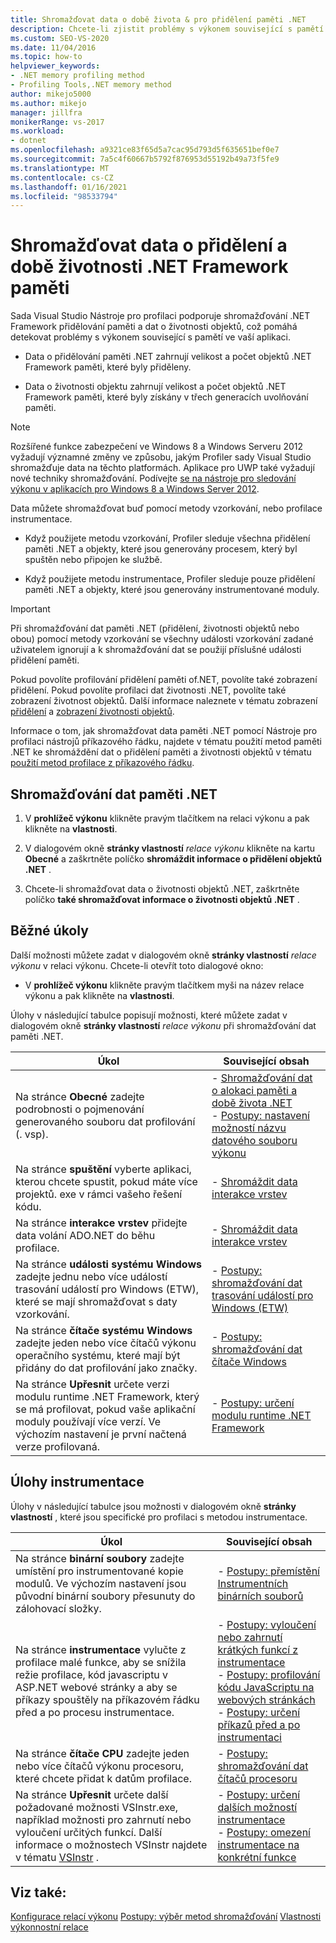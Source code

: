 ```yaml
---
title: Shromažďovat data o době života & pro přidělení paměti .NET
description: Chcete-li zjistit problémy s výkonem související s pamětí v aplikaci .NET, použijte Nástroje pro profilaci ke shromáždění dat o přidělování paměti a životnosti objektů.
ms.custom: SEO-VS-2020
ms.date: 11/04/2016
ms.topic: how-to
helpviewer_keywords:
- .NET memory profiling method
- Profiling Tools,.NET memory method
author: mikejo5000
ms.author: mikejo
manager: jillfra
monikerRange: vs-2017
ms.workload:
- dotnet
ms.openlocfilehash: a9321ce83f65d5a7cac95d793d5f635651bef0e7
ms.sourcegitcommit: 7a5c4f60667b5792f876953d55192b49a73f5fe9
ms.translationtype: MT
ms.contentlocale: cs-CZ
ms.lasthandoff: 01/16/2021
ms.locfileid: "98533794"
---
```

# <a name="collect-net-framework-memory-allocation-and-lifetime-data"></a>Shromažďovat data o přidělení a době životnosti .NET Framework paměti

Sada Visual Studio Nástroje pro profilaci podporuje shromažďování .NET Framework přidělování paměti a dat o životnosti objektů, což pomáhá detekovat problémy s výkonem související s pamětí ve vaší aplikaci.

- Data o přidělování paměti .NET zahrnují velikost a počet objektů .NET Framework paměti, které byly přiděleny.

- Data o životnosti objektu zahrnují velikost a počet objektů .NET Framework paměti, které byly získány v třech generacích uvolňování paměti.

> [!NOTE]
> Rozšířené funkce zabezpečení ve Windows 8 a Windows Serveru 2012 vyžadují významné změny ve způsobu, jakým Profiler sady Visual Studio shromažďuje data na těchto platformách. Aplikace pro UWP také vyžadují nové techniky shromažďování. Podívejte [se na nástroje pro sledování výkonu v aplikacích pro Windows 8 a Windows Server 2012](../profiling/performance-tools-on-windows-8-and-windows-server-2012-applications.md).

Data můžete shromažďovat buď pomocí metody vzorkování, nebo profilace instrumentace.

- Když použijete metodu vzorkování, Profiler sleduje všechna přidělení paměti .NET a objekty, které jsou generovány procesem, který byl spuštěn nebo připojen ke službě.

- Když použijete metodu instrumentace, Profiler sleduje pouze přidělení paměti .NET a objekty, které jsou generovány instrumentované moduly.

> [!IMPORTANT]
> Při shromažďování dat paměti .NET (přidělení, životnosti objektů nebo obou) pomocí metody vzorkování se všechny události vzorkování zadané uživatelem ignorují a k shromažďování dat se použijí příslušné události přidělení paměti.

Pokud povolíte profilování přidělení paměti of.NET, povolíte také zobrazení přidělení. Pokud povolíte profilaci dat životnosti .NET, povolíte také zobrazení životnost objektů. Další informace naleznete v tématu zobrazení [přidělení](../profiling/dotnet-memory-allocations-view.md) a [zobrazení životnosti objektů](../profiling/object-lifetime-view.md).

Informace o tom, jak shromažďovat data paměti .NET pomocí Nástroje pro profilaci nástrojů příkazového řádku, najdete v tématu použití metod paměti .NET ke shromáždění dat o přidělení paměti a životnosti objektů v tématu [použití metod profilace z příkazového řádku](../profiling/using-profiling-methods-to-collect-performance-data-from-the-command-line.md).

## <a name="to-collect-net-memory-data"></a>Shromažďování dat paměti .NET

1. V **prohlížeč výkonu** klikněte pravým tlačítkem na relaci výkonu a pak klikněte na **vlastnosti**.

2. V dialogovém okně **stránky vlastností** *relace výkonu* klikněte na kartu **Obecné** a zaškrtněte políčko **shromáždit informace o přidělení objektů .NET** .

3. Chcete-li shromažďovat data o životnosti objektů .NET, zaškrtněte políčko **také shromažďovat informace o životnosti objektů .NET** .

## <a name="common-tasks"></a>Běžné úkoly

Další možnosti můžete zadat v dialogovém okně **stránky vlastností** _relace výkonu_ v relaci výkonu. Chcete-li otevřít toto dialogové okno:

- V **prohlížeč výkonu** klikněte pravým tlačítkem myši na název relace výkonu a pak klikněte na **vlastnosti**.

Úlohy v následující tabulce popisují možnosti, které můžete zadat v dialogovém okně **stránky vlastností** _relace výkonu_ při shromažďování dat paměti .NET.

|Úkol|Související obsah|
|----------|---------------------|
|Na stránce **Obecné** zadejte podrobnosti o pojmenování generovaného souboru dat profilování (. vsp).|- [Shromažďování dat o alokaci paměti a době života .NET](../profiling/collecting-dotnet-memory-allocation-and-lifetime-data.md)<br />- [Postupy: nastavení možností názvu datového souboru výkonu](../profiling/how-to-set-performance-data-file-name-options.md)|
|Na stránce **spuštění** vyberte aplikaci, kterou chcete spustit, pokud máte více projektů. exe v rámci vašeho řešení kódu.|- [Shromáždit data interakce vrstev](../profiling/collecting-tier-interaction-data.md)|
|Na stránce **interakce vrstev** přidejte data volání ADO.NET do běhu profilace.|- [Shromáždit data interakce vrstev](../profiling/collecting-tier-interaction-data.md)|
|Na stránce **události systému Windows** zadejte jednu nebo více událostí trasování událostí pro Windows (ETW), které se mají shromažďovat s daty vzorkování.|- [Postupy: shromažďování dat trasování událostí pro Windows (ETW)](../profiling/how-to-collect-event-tracing-for-windows-etw-data.md)|
|Na stránce **čítače systému Windows** zadejte jeden nebo více čítačů výkonu operačního systému, které mají být přidány do dat profilování jako značky.|- [Postupy: shromažďování dat čítače Windows](../profiling/how-to-collect-windows-counter-data.md)|
|Na stránce **Upřesnit** určete verzi modulu runtime .NET Framework, který se má profilovat, pokud vaše aplikační moduly používají více verzí. Ve výchozím nastavení je první načtená verze profilovaná.|- [Postupy: určení modulu runtime .NET Framework](../profiling/how-to-specify-the-dotnet-framework-runtime.md)|

## <a name="instrumentation-tasks"></a>Úlohy instrumentace

Úlohy v následující tabulce jsou možnosti v dialogovém okně **stránky vlastností** , které jsou specifické pro profilaci s metodou instrumentace.

|Úkol|Související obsah|
|----------|---------------------|
|Na stránce **binární soubory** zadejte umístění pro instrumentované kopie modulů. Ve výchozím nastavení jsou původní binární soubory přesunuty do zálohovací složky.|- [Postupy: přemístění Instrumentních binárních souborů](../profiling/how-to-relocate-instrumented-binaries.md)|
|Na stránce **instrumentace** vylučte z profilace malé funkce, aby se snížila režie profilace, kód javascriptu v ASP.NET webové stránky a aby se příkazy spouštěly na příkazovém řádku před a po procesu instrumentace.|- [Postupy: vyloučení nebo zahrnutí krátkých funkcí z instrumentace](../profiling/how-to-exclude-or-include-short-functions-from-instrumentation.md)<br />- [Postupy: profilování kódu JavaScriptu na webových stránkách](../profiling/how-to-profile-javascript-code-in-web-pages.md)<br />- [Postupy: určení příkazů před a po instrumentaci](../profiling/how-to-specify-pre-and-post-instrument-commands.md)|
|Na stránce **čítače CPU** zadejte jeden nebo více čítačů výkonu procesoru, které chcete přidat k datům profilace.|- [Postupy: shromažďování dat čítačů procesoru](../profiling/how-to-collect-cpu-counter-data.md)|
|Na stránce **Upřesnit** určete další požadované možnosti VSInstr.exe, například možnosti pro zahrnutí nebo vyloučení určitých funkcí. Další informace o možnostech VSInstr najdete v tématu [VSInstr](../profiling/vsinstr.md) .|- [Postupy: určení dalších možností instrumentace](../profiling/how-to-specify-additional-instrumentation-options.md)<br />- [Postupy: omezení instrumentace na konkrétní funkce](../profiling/how-to-limit-instrumentation-to-specific-functions.md)|

## <a name="see-also"></a>Viz také:

[Konfigurace relací výkonu](../profiling/configuring-performance-sessions.md) 
 [Postupy: výběr metod shromažďování](../profiling/how-to-choose-collection-methods.md) 
 [Vlastnosti výkonnostní relace](../profiling/performance-session-properties.md)
